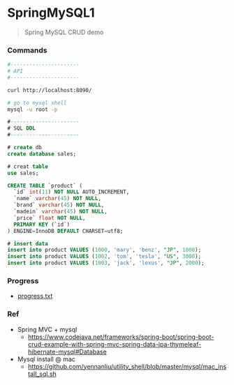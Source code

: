# SpringMySQL1
> Spring MySQL CRUD demo

### Commands

```bash
#----------------------
# API
#----------------------

curl http://localhost:8090/
```

```bash
# go to mysql shell
mysql -u root -p
```

```sql
#----------------------
# SQL DDL
#----------------------

# create db
create database sales;

# creat table
use sales;

CREATE TABLE `product` (
  `id` int(11) NOT NULL AUTO_INCREMENT,
  `name` varchar(45) NOT NULL,
  `brand` varchar(45) NOT NULL,
  `madein` varchar(45) NOT NULL,
  `price` float NOT NULL,
  PRIMARY KEY (`id`)
) ENGINE=InnoDB DEFAULT CHARSET=utf8;

# insert data
insert into product VALUES (1000, 'mary', 'benz', "JP", 1000);
insert into product VALUES (1002, 'tom', 'tesla', "US", 3000);
insert into product VALUES (1003, 'jack', 'lexus', "JP", 2000);
```

### Progress
- [progress.txt](https://github.com/yennanliu/springPlayground/blob/main/springMySQL1/doc/progress.txt)

### Ref
- Spring MVC + mysql
    - https://www.codejava.net/frameworks/spring-boot/spring-boot-crud-example-with-spring-mvc-spring-data-jpa-thymeleaf-hibernate-mysql#Database
- Mysql install @ mac
    - https://github.com/yennanliu/utility_shell/blob/master/mysql/mac_install_sql.sh
